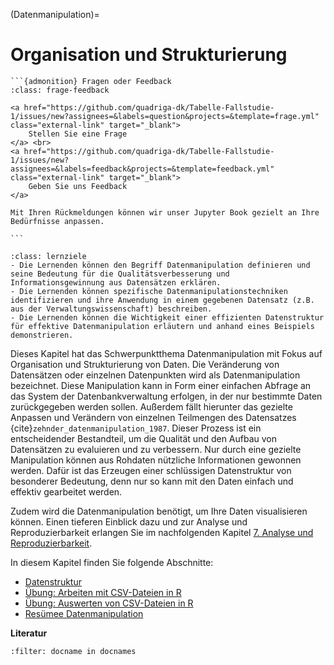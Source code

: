 (Datenmanipulation)=
# Organisation und Strukturierung

````{margin}
```{admonition} Fragen oder Feedback 
:class: frage-feedback

<a href="https://github.com/quadriga-dk/Tabelle-Fallstudie-1/issues/new?assignees=&labels=question&projects=&template=frage.yml" class="external-link" target="_blank">
    Stellen Sie eine Frage
</a> <br>
<a href="https://github.com/quadriga-dk/Tabelle-Fallstudie-1/issues/new?assignees=&labels=feedback&projects=&template=feedback.yml" class="external-link" target="_blank">
    Geben Sie uns Feedback
</a>

Mit Ihren Rückmeldungen können wir unser Jupyter Book gezielt an Ihre Bedürfnisse anpassen.

```
````

```{admonition} Lernziel: Datenmanipulation und -strukturierung
:class: lernziele 
- Die Lernenden können den Begriff Datenmanipulation definieren und seine Bedeutung für die Qualitätsverbesserung und Informationsgewinnung aus Datensätzen erklären.
- Die Lernenden können spezifische Datenmanipulationstechniken identifizieren und ihre Anwendung in einem gegebenen Datensatz (z.B. aus der Verwaltungswissenschaft) beschreiben.
- Die Lernenden können die Wichtigkeit einer effizienten Datenstruktur für effektive Datenmanipulation erläutern und anhand eines Beispiels demonstrieren.
```  
  

Dieses Kapitel hat das Schwerpunktthema Datenmanipulation mit Fokus auf Organisation und Strukturierung von Daten.
Die Veränderung von Datensätzen oder einzelnen Datenpunkten wird als Datenmanipulation bezeichnet. Diese Manipulation kann in Form einer einfachen Abfrage an das System der Datenbankverwaltung erfolgen, in der nur bestimmte Daten zurückgegeben werden sollen. Außerdem fällt hierunter das gezielte Anpassen und Verändern von einzelnen Teilmengen des Datensatzes {cite}`zehnder_datenmanipulation_1987`. Dieser Prozess ist ein entscheidender Bestandteil, um die Qualität und den Aufbau von Datensätzen zu evaluieren und zu verbessern. Nur durch eine gezielte Manipulation können aus Rohdaten nützliche Informationen gewonnen werden. Dafür ist das Erzeugen einer schlüssigen Datenstruktur von besonderer Bedeutung, denn nur so kann mit den Daten einfach und effektiv gearbeitet werden. 

Zudem wird die Datenmanipulation benötigt, um Ihre Daten visualisieren können. Einen tieferen Einblick dazu und zur Analyse und Reproduzierbarkeit erlangen Sie im nachfolgenden Kapitel [7. Analyse und Reproduzierbarkeit](/Markdown/7_Datenmanipulation2.md).


In diesem Kapitel finden Sie folgende Abschnitte:

- [Datenstruktur](/Markdown/6.1_Datenstruktur.md)
- [Übung: Arbeiten mit CSV-Dateien in R](/Markdown/6.2_Übung_Arbeiten_CSV_in_R.md)
- [Übung: Auswerten von CSV-Dateien in R](/Markdown/6.3_Übung_Auswertung_CSV_in_R.md)
- [Resümee Datenmanipulation](/Markdown/6.4_Resümee_Datenmanipulation1.md)


**Literatur**

```{bibliography}
:filter: docname in docnames
```